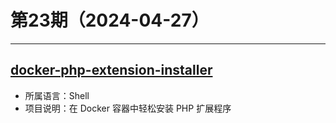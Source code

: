 # 第23期（2024-04-27）

---
## [docker-php-extension-installer](https://github.com/mlocati/docker-php-extension-installer)
- 所属语言：Shell
- 项目说明：在 Docker 容器中轻松安装 PHP 扩展程序
